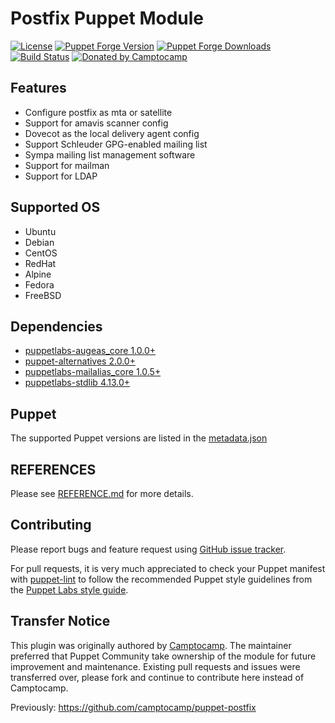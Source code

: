 # Postfix Puppet Module

[![License](https://img.shields.io/github/license/voxpupuli/puppet-postfix.svg)](https://github.com/voxpupuli/puppet-postfix/blob/master/LICENSE)
[![Puppet Forge Version](http://img.shields.io/puppetforge/v/puppet/postfix.svg)](https://forge.puppetlabs.com/puppet/postfix)
[![Puppet Forge Downloads](http://img.shields.io/puppetforge/dt/puppet/postfix.svg)](https://forge.puppetlabs.com/puppet/postfix)
[![Build Status](https://github.com/voxpupuli/puppet-postfix/workflows/CI/badge.svg)](https://github.com/voxpupuli/puppet-postfix/actions?query=workflow%3ACI)
[![Donated by Camptocamp](https://img.shields.io/badge/donated%20by-camptocamp-fb7047.svg)](#transfer-notice)

## Features

* Configure postfix as mta or satellite
* Support for amavis scanner config
* Dovecot as the local delivery agent config
* Support Schleuder GPG-enabled mailing list
* Sympa mailing list management software
* Support for mailman
* Support for LDAP

## Supported OS

* Ubuntu
* Debian
* CentOS
* RedHat
* Alpine
* Fedora
* FreeBSD

## Dependencies
  - [puppetlabs-augeas_core 1.0.0+](https://github.com/puppetlabs/puppetlabs-augeas_core)
  - [puppet-alternatives 2.0.0+](https://github.com/voxpupuli/puppet-alternatives)
  - [puppetlabs-mailalias_core 1.0.5+](https://github.com/puppetlabs/puppetlabs-mailalias_core)
  - [puppetlabs-stdlib 4.13.0+](https://github.com/puppetlabs/puppetlabs-stdlib)

## Puppet

The supported Puppet versions are listed in the [metadata.json](metadata.json)

## REFERENCES

Please see [REFERENCE.md](https://github.com/voxpupuli/puppet-postfix/blob/master/REFERENCE.md) for more details.

## Contributing

Please report bugs and feature request using [GitHub issue
tracker](https://github.com/voxpupuli/puppet-postfix/issues).

For pull requests, it is very much appreciated to check your Puppet manifest
with [puppet-lint](http://puppet-lint.com/) to follow the recommended Puppet style guidelines from the
[Puppet Labs style guide](http://docs.puppetlabs.com/guides/style_guide.html).


## Transfer Notice

This plugin was originally authored by [Camptocamp](http://www.camptocamp.com).
The maintainer preferred that Puppet Community take ownership of the module for future improvement and maintenance.
Existing pull requests and issues were transferred over, please fork and continue to contribute here instead of Camptocamp.

Previously: https://github.com/camptocamp/puppet-postfix
